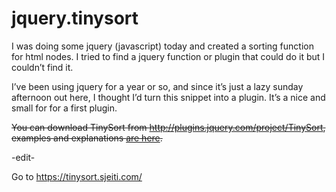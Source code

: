 <!--
  id: 322
  date: 2008-06-08
  modified: 2020-05-31
  slug: jquerytinysort
  type: post
  excerpt: <p>I was doing some jquery (javascript) today and created a sorting function for html nodes. I tried to find a jquery function or plugin that could do it but I couldn&#8217;t find it. I&#8217;ve been using jquery for a year or so, and since it&#8217;s just a lazy sunday afternoon out here, I thought I&#8217;d [&hellip;]</p>
  categories: code, JavaScript, jQuery
  tags: 
  metaKeyword: tinysort
  metaTitle: jquery.tinysort
  inCv: 
  inPortfolio: 
  dateFrom: 
  dateTo: 
-->

# jquery.tinysort

<p>I was doing some jquery (javascript) today and created a sorting function for html nodes. I tried to find a jquery function or plugin that could do it but I couldn&#8217;t find it.</p>
<p>I&#8217;ve been using jquery for a year or so, and since it&#8217;s just a lazy sunday afternoon out here, I thought I&#8217;d turn this snippet into a plugin. It&#8217;s a nice and small for for a first plugin.</p>
<p><del datetime="2012-01-30T11:39:14+00:00">You can download TinySort from <a href="http://plugins.jquery.com/project/TinySort">http://plugins.jquery.com/project/TinySort</a>, examples and explanations <a href="?page_id=321">are here</a>.</del></p>
<p>-edit-</p>
<p>Go to <a href="https://tinysort.sjeiti.com/">https://tinysort.sjeiti.com/</a></p>
